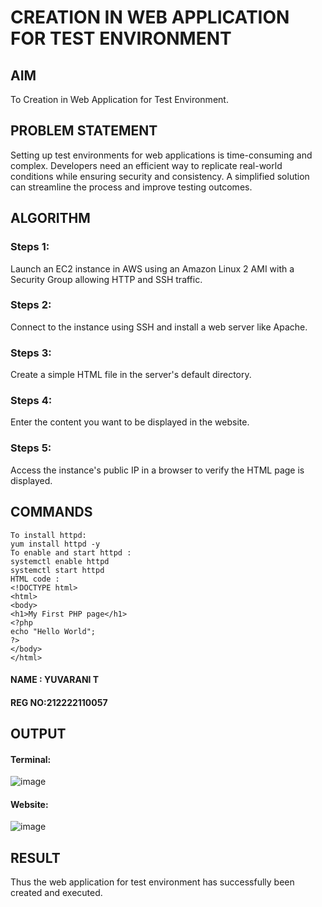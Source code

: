  # CREATION IN WEB APPLICATION FOR TEST ENVIRONMENT

## AIM
To Creation in Web Application for Test Environment.

## PROBLEM STATEMENT
Setting up test environments for web applications is time-consuming and complex. Developers need an efficient way to replicate real-world conditions while ensuring security and consistency. A simplified solution can streamline the process and improve testing outcomes.

## ALGORITHM

### Steps 1:
Launch an EC2 instance in AWS using an Amazon Linux 2 AMI with a Security Group allowing HTTP and SSH traffic.

### Steps 2:
Connect to the instance using SSH and install a web server like Apache.

### Steps 3:
Create a simple HTML file in the server's default directory.

### Steps 4:
Enter the content you want to be displayed in the website.

### Steps 5:
Access the instance's public IP in a browser to verify the HTML page is displayed.

## COMMANDS
```
To install httpd:
yum install httpd -y
To enable and start httpd :
systemctl enable httpd
systemctl start httpd
HTML code :
<!DOCTYPE html>
<html>
<body>
<h1>My First PHP page</h1>
<?php
echo "Hello World";
?>
</body>
</html>
```

#### NAME : YUVARANI T
#### REG NO:212222110057

## OUTPUT

#### Terminal:

![image](https://github.com/user-attachments/assets/f2ff93e4-a533-408a-8dc5-15364df2261f)

#### Website:
![image](https://github.com/user-attachments/assets/13da3a1d-0e1e-4837-b664-efca488da494)

## RESULT
Thus the web application for test environment has successfully been created and executed.


